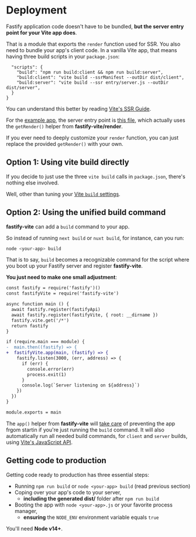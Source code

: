 # Deployment

Fastify application code doesn't have to be bundled, **but the server entry 
point for your Vite app does**. 

That is a module that exports the `render` function used for SSR. You also 
need to bundle your app's client code. In a vanilla Vite app, that means having 
three build scripts in your `package.json`:

```{
  "scripts": {
    "build": "npm run build:client && npm run build:server",
    "build:client": "vite build --ssrManifest --outDir dist/client",
    "build:server": "vite build --ssr entry/server.js --outDir dist/server",
  }
}
```

You can understand this better by reading [Vite's SSR Guide][ssr-guide]. 

For the [example app][example-app], the server entry point is 
[this file][entry-server], which actually uses the `getRender()` helper 
from **fastify-vite/render**.

[ssr-guide]: https://vitejs.dev/guide/ssr
[example-app]: https://github.com/galvez/fastify-vite/tree/main/example
[entry-server]: https://github.com/galvez/fastify-vite/blob/main/example/entry/server.js
[fastify-vite-render]: https://github.com/galvez/fastify-vite/blob/main/render.js

If you ever need to deeply customize your `render` function, you can just 
replace the provided `getRender()` with your own.

## Option 1: Using vite build directly

If you decide to just use the three `vite build` calls in `package.json`, there's
nothing else involved. 

Well, other than tuning your [Vite `build` settings][vite-build].

[vite-build]: https://vitejs.dev/config/#build-options

## Option 2: Using the unified build command

**fastify-vite** can add a `build` command to your app.

So instead of running `next build` or `nuxt build`, for instance, can you run:

```bash
node <your-app> build
```

That is to say, `build` becomes a recognizable command for the script where
you boot up your Fastify server and register **fastify-vite**. 

**You just need to make one small adjustment**:

```diff
const fastify = require('fastify')()
const fastifyVite = require('fastify-vite')

async function main () {
  await fastify.register(fastifyApi)
  await fastify.register(fastifyVite, { root: __dirname })
  fastify.vite.get('/*')
  return fastify
}

if (require.main === module) {
-  main.then((fastify) => {
+  fastifyVite.app(main, (fastify) => {
    fastify.listen(3000, (err, address) => {
      if (err) {
        console.error(err)
        process.exit(1)
      }
      console.log(`Server listening on ${address}`)
    })
  })
}

module.exports = main
```

The `app()` helper from **fastify-vite** will [take care][fastify-vite-app] of 
preventing the app frgom startin if you're just running the `build` command. It 
will also automatically run all needed build commands, for `client` and `server` 
builds, using [Vite's JavaScript API][vite-js-api].

[fastify-vite-app]: https://github.com/galvez/fastify-vite/blob/main/index.js
[vite-js-api]: https://vitejs.dev/guide/api-javascript.html

## Getting code to production

Getting code ready to production has three essential steps:

- Running `npm run build` or `node <your-app> build` (read previous section)
- Coping over your app's code to your server,
  - **including the generated dist/** folder after `npm run build`
- Booting the app with `node <your-app>.js` or your favorite process manager,
  - **ensuring** the `NODE_ENV` environment variable equals `true`

You'll need **Node v14+**.
